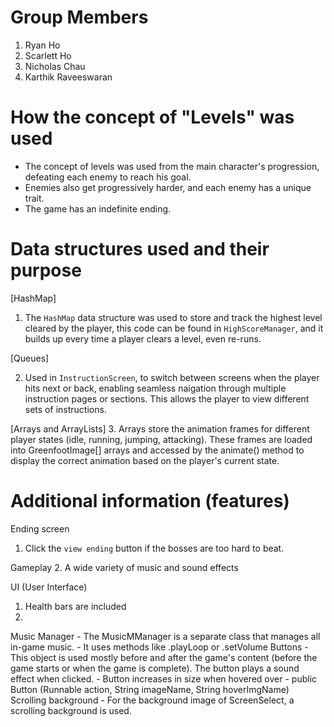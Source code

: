 # Group Members
1. Ryan Ho
2. Scarlett Ho
3. Nicholas Chau
4. Karthik Raveeswaran
   
# How the concept of "Levels" was used
* The concept of levels was used from the main character's progression, defeating each enemy to reach his goal.
* Enemies also get progressively harder, and each enemy has a unique trait.
* The game has an indefinite ending. 

# Data structures used and their purpose 

[HashMap]

  1. The `HashMap` data structure was used to store and track the highest level cleared by the player, this code can be found in `HighScoreManager`, and it builds up every time a player clears a level, even re-runs.

[Queues]

  2. Used in  `InstructionScreen`, to switch between screens when the player hits next or back, enabling seamless naigation through multiple instruction pages or sections. This allows the player to view different sets of instructions.

[Arrays and ArrayLists]
  3. Arrays store the animation frames for different player states (idle, running, jumping, attacking). These frames are loaded into GreenfootImage[] arrays and accessed by the animate() method to display the correct animation based on the player's current state.

# Additional information (features)
Ending screen
  1. Click the `view ending` button if the bosses are too hard to beat.

Gameplay
  2. A wide variety of music and sound effects
   

UI (User Interface)
  1. Health bars are included
  2. 

Music Manager
     - The MusicMManager is a separate class that manages all in-game music.
     - It uses methods like .playLoop or .setVolume
Buttons
     - This object is used mostly before and after the game's content (before the game        starts or when the game is complete).
     The button plays a sound effect when clicked.
     - Button increases in size when hovered over
     - public Button (Runnable action, String imageName, String hoverImgName)
Scrolling background
     - For the background image of ScreenSelect, a scrolling background is used.

